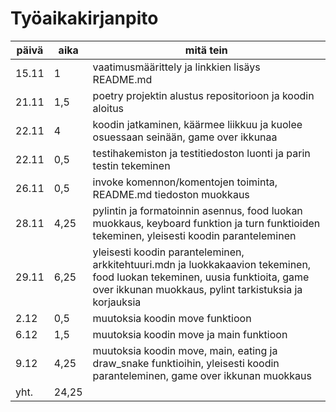 # Työaikakirjanpito
 | **päivä** | **aika** | **mitä tein** 
 | --------- | -------- | ------------- 
 | 15.11 | 1 | vaatimusmäärittely ja linkkien lisäys README.md 
 | 21.11 | 1,5 | poetry projektin alustus repositorioon ja koodin aloitus
 | 22.11 | 4 | koodin jatkaminen, käärmee liikkuu ja kuolee osuessaan seinään, game over ikkunaa
 | 22.11 | 0,5 | testihakemiston ja testitiedoston luonti ja parin testin tekeminen
 | 26.11 | 0,5 | invoke komennon/komentojen toiminta, README.md tiedoston muokkaus
 | 28.11 | 4,25 | pylintin ja formatoinnin asennus, food luokan muokkaus, keyboard funktion ja turn funktioiden tekeminen, yleisesti koodin paranteleminen
 | 29.11 | 6,25 | yleisesti koodin paranteleminen, arkkitehtuuri.mdn ja luokkakaavion tekeminen, food luokan tekeminen, uusia funktioita, game over ikkunan muokkaus, pylint tarkistuksia ja korjauksia
 | 2.12 | 0,5 | muutoksia koodin move funktioon
 | 6.12 | 1,5 | muutoksia koodin move ja main funktioon
 | 9.12 | 4,25 | muutoksia koodin move, main, eating ja draw_snake funktioihin, yleisesti koodin paranteleminen, game over ikkunan muokkaus
 | yht. | 24,25
